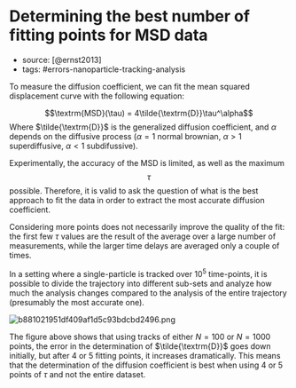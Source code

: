 # Determining the best number of fitting points for MSD data

- source: [@ernst2013]
- tags: #errors-nanoparticle-tracking-analysis

To measure the diffusion coefficient, we can fit the mean squared displacement curve with the following equation:

$$\textrm{MSD}(\tau) = 4\tilde{\textrm{D}}\tau^\alpha$$ 
Where $\tilde{\textrm{D}}$ is the generalized diffusion coefficient, and $\alpha$ depends on the diffusive process ($\alpha=1$ normal brownian, $\alpha>1$ superdiffusive, $\alpha<1$ subdifussive). 

Experimentally, the accuracy of the MSD is limited, as well as the maximum $$\tau$$ possible. Therefore, it is valid to ask the question of what is the best approach to fit the data in order to extract the most accurate diffusion coefficient. 

Considering more points does not necessarily improve the quality of the fit: the first few $\tau$ values are the result of the average over a large number of measurements, while the larger time delays are averaged only a couple of times. 

In a setting where a single-particle is tracked over $10^5$ time-points, it is possible to divide the trajectory into different sub-sets and analyze how much the analysis changes compared to the analysis of the entire trajectory (presumably the most accurate one). 

![b881021951df409af1d5c93bdcbd2496.png](/images/b881021951df409af1d5c93bdcbd2496.png)

The figure above shows that using tracks of either $N=100$ or $N=1000$ points, the error in the determination of $\tilde{\textrm{D}}$ goes down initially, but after 4 or 5 fitting points, it increases dramatically. This means that the determination of the diffusion coefficient is best when using 4 or 5 points of $\tau$ and not the entire dataset. 

